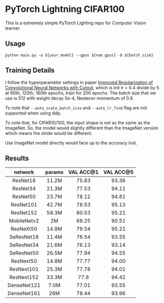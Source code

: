 # PyTorch Lightning CIFAR100

This is a extremely simple PyTorch Lighting repo for Computer Vision learner.

## Usage
`python main.py -a ${your_model} --gpus ${num_gpus} -b ${batch_size}`

## Training Details

I follow the hyperparameter settings in paper [Improved Regularization of Convolutional Neural Networks with Cutout](https://arxiv.org/abs/1708.04552v2), which is init lr = 0.4 divide by 5 at 60th, 120th, 160th epochs, train for 200 epochs. The batch size that we use is 512 with weight decay 5e-4, Nesterov momentum of 0.9.

To note that  `--auto_scale_batch_size` and `--auto_lr_find` flag are not supported when using ddp.

To note that, for CIFAR10/100, the input shape is not as the same as the ImageNet. 
So, the model would slightly different than the ImageNet version which means the stride would be different.

Use ImageNet model directly would face up to the accuracy lost.

## Results

|   network   | params | VAL ACC@1 | VAL ACC@5 |
| :---------: | :----: | :-----: | :-----: |
|  ResNet18   | 11.2M  |  75.83  |  93.36  |
|  ResNet34   | 21.3M  |  77.53  |  94.11  |
|  ResNet50   | 23.7M  |  78.12  |  94.81  |
|  ResNet101  | 42.7M  |  78.53  |  95.13  |
|  ResNet152  | 58.3M  |  80.53  |  95.21  |
| MobileNetv2 |   2M   |  68.25  |  90.51  |
|  ResNeXt50  | 14.8M  |  79.54  |  95.21  |
| SeResNet18  | 11.4M  |  76.54  |  93.55  |
| SeResNet34  | 21.6M  |  76.13  |  93.14  |
| SeResNet50  | 26.5M  |  77.94  |  94.55  |
| ResNext50 | 14.8M | 77.77 | 94.00 |
| ResNext101 | 25.3M | 77.78 | 94.01 |
| ResNext152 | 33.3M | 77.6 | 94.42 |
| DenseNet121 | 7.0M | 77.01 | 93.55 |
| DenseNet161 | 26M | 78.44 | 93.96 |